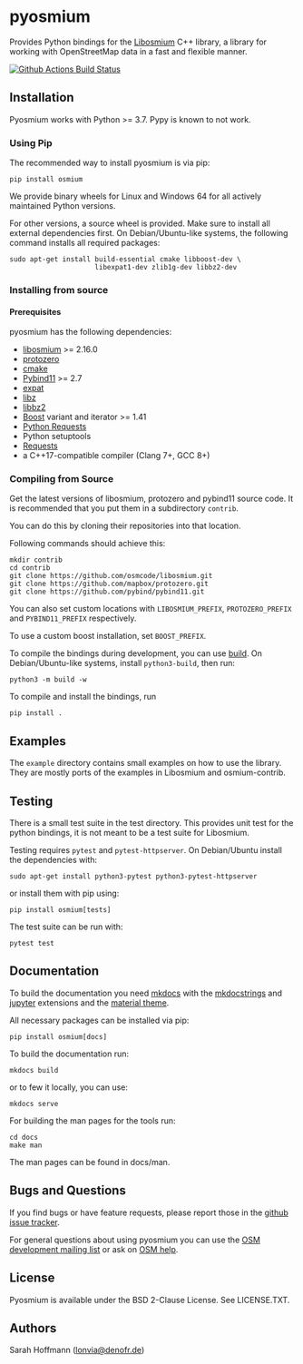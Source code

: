 # pyosmium

Provides Python bindings for the [Libosmium](https://github.com/osmcode/libosmium) C++
library, a library for working with OpenStreetMap data in a fast and flexible
manner.

[![Github Actions Build Status](https://github.com/osmcode/pyosmium/workflows/CI/badge.svg)](https://github.com/osmcode/pyosmium/actions?query=workflow%3ACI)

## Installation

Pyosmium works with Python >= 3.7. Pypy is known to not work.

### Using Pip

The recommended way to install pyosmium is via pip:

    pip install osmium

We provide binary wheels for Linux and Windows 64 for all actively
maintained Python versions.

For other versions, a source wheel is provided. Make sure to install all
external dependencies first. On Debian/Ubuntu-like systems, the following
command installs all required packages:

    sudo apt-get install build-essential cmake libboost-dev \
                         libexpat1-dev zlib1g-dev libbz2-dev


### Installing from source

#### Prerequisites

pyosmium has the following dependencies:

 * [libosmium](https://github.com/osmcode/libosmium) >= 2.16.0
 * [protozero](https://github.com/mapbox/protozero)
 * [cmake](https://cmake.org/)
 * [Pybind11](https://github.com/pybind/pybind11) >= 2.7
 * [expat](https://libexpat.github.io/)
 * [libz](https://www.zlib.net/)
 * [libbz2](https://www.sourceware.org/bzip2/)
 * [Boost](https://www.boost.org/) variant and iterator >= 1.41
 * [Python Requests](https://docs.python-requests.org/en/master/)
 * Python setuptools
 * [Requests](https://requests.readthedocs.io)
 * a C++17-compatible compiler (Clang 7+, GCC 8+)

### Compiling from Source

Get the latest versions of libosmium, protozero and pybind11 source code. It is
recommended that you put them in a subdirectory `contrib`. 

You can do this by cloning their repositories into that location.

Following commands should achieve this:

```
mkdir contrib
cd contrib
git clone https://github.com/osmcode/libosmium.git
git clone https://github.com/mapbox/protozero.git
git clone https://github.com/pybind/pybind11.git
```

You can also set custom locations with `LIBOSMIUM_PREFIX`, `PROTOZERO_PREFIX` and
`PYBIND11_PREFIX` respectively.

To use a custom boost installation, set `BOOST_PREFIX`.

To compile the bindings during development, you can use
[build](https://pypa-build.readthedocs.io/en/stable/).
On Debian/Ubuntu-like systems, install `python3-build`, then
run:

    python3 -m build -w

To compile and install the bindings, run

    pip install .


## Examples

The `example` directory contains small examples on how to use the library.
They are mostly ports of the examples in Libosmium and osmium-contrib.


## Testing

There is a small test suite in the test directory. This provides unit
test for the python bindings, it is not meant to be a test suite for Libosmium.

Testing requires `pytest` and `pytest-httpserver`. On Debian/Ubuntu install
the dependencies with:

    sudo apt-get install python3-pytest python3-pytest-httpserver

or install them with pip using:

    pip install osmium[tests]

The test suite can be run with:

    pytest test


## Documentation

To build the documentation you need [mkdocs](https://www.mkdocs.org/)
with the [mkdocstrings](https://mkdocstrings.github.io/)
and [jupyter](https://github.com/danielfrg/mkdocs-jupyter) extensions
and the [material theme](https://squidfunk.github.io/mkdocs-material/).

All necessary packages can be installed via pip:

    pip install osmium[docs]

To build the documentation run:

    mkdocs build

or to few it locally, you can use:

    mkdocs serve

For building the man pages for the tools run:

    cd docs
    make man

The man pages can be found in docs/man.

## Bugs and Questions

If you find bugs or have feature requests, please report those in the
[github issue tracker](https://github.com/osmcode/pyosmium/issues/).

For general questions about using pyosmium you can use the
[OSM development mailing list](https://lists.openstreetmap.org/listinfo/dev)
or ask on [OSM help](https://help.openstreetmap.org/).

## License

Pyosmium is available under the BSD 2-Clause License. See LICENSE.TXT.

## Authors

Sarah Hoffmann (lonvia@denofr.de)
